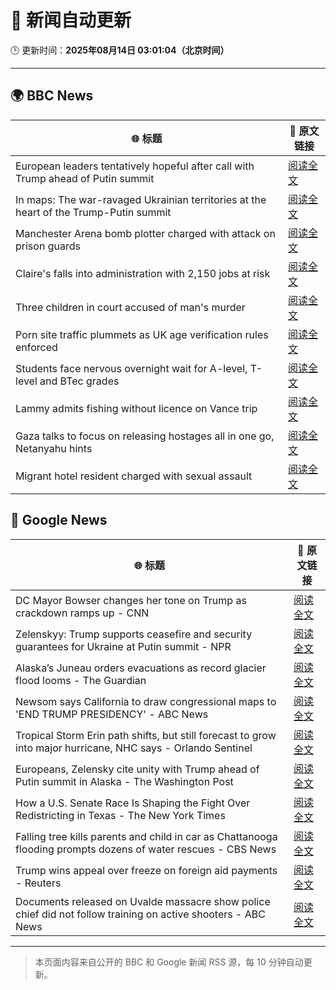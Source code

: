 # 🧠 新闻自动更新

🕒 更新时间：**2025年08月14日 03:01:04（北京时间）**

---

## 🌍 BBC News

| 🌐 标题 | 🔗 原文链接 |
|--------|-------------|
| European leaders tentatively hopeful after call with Trump ahead of Putin summit | [阅读全文](https://www.bbc.com/news/articles/cpv0l9e187yo?at_medium=RSS&at_campaign=rss) |
| In maps: The war-ravaged Ukrainian territories at the heart of the Trump-Putin summit | [阅读全文](https://www.bbc.com/news/articles/cgkrn433lk2o?at_medium=RSS&at_campaign=rss) |
| Manchester Arena bomb plotter charged with attack on prison guards | [阅读全文](https://www.bbc.com/news/articles/ckge2qdr88eo?at_medium=RSS&at_campaign=rss) |
| Claire's falls into administration with 2,150 jobs at risk | [阅读全文](https://www.bbc.com/news/articles/cp8zwdy98k8o?at_medium=RSS&at_campaign=rss) |
| Three children in court accused of man's murder | [阅读全文](https://www.bbc.com/news/articles/cgr99lkjlk4o?at_medium=RSS&at_campaign=rss) |
| Porn site traffic plummets as UK age verification rules enforced | [阅读全文](https://www.bbc.com/news/articles/c17n9k54qz2o?at_medium=RSS&at_campaign=rss) |
| Students face nervous overnight wait for A-level, T-level and BTec grades | [阅读全文](https://www.bbc.com/news/articles/c15lv2xxyy5o?at_medium=RSS&at_campaign=rss) |
| Lammy admits fishing without licence on Vance trip | [阅读全文](https://www.bbc.com/news/articles/cg7jdkmvvv1o?at_medium=RSS&at_campaign=rss) |
| Gaza talks to focus on releasing hostages all in one go, Netanyahu hints | [阅读全文](https://www.bbc.com/news/articles/c9vd734vv0yo?at_medium=RSS&at_campaign=rss) |
| Migrant hotel resident charged with sexual assault | [阅读全文](https://www.bbc.com/news/articles/c0l6kdn041wo?at_medium=RSS&at_campaign=rss) |

## 📰 Google News

| 🌐 标题 | 🔗 原文链接 |
|--------|-------------|
| DC Mayor Bowser changes her tone on Trump as crackdown ramps up - CNN | [阅读全文](https://news.google.com/rss/articles/CBMiggFBVV95cUxOUU8yS2tRc2E5WDI5SFdWemg0ZVdZMGlzMW9hbFVEVDhSb2xSS1RyeC1qVmlDQ1pUOFA5TEdUY0hxcDZMNjNpZE40TzAzbWU4QjdTSVNxYWdpRU83emhHRWRZWDBYRWZJQmI4SXNyYmZVSE1ZX2pBN0pQTEtOS19pWFpR0gGHAUFVX3lxTE9CbUpEaUMwWU5TZm9uTVdpRkhsbnJaNHItZnFldVViOUpMRWxrUFBrV2FnTnFzcVhMUVJXUVlURzQ3VC1ZMHpSeF84SENtbk5abXljemdlbkdHZWthaUVOVjhWejVzdTJVVURPc0NCMW55Tm1jTFFfdFZhaHRPNGhIdDJHYW5HQQ?oc=5) |
| Zelenskyy: Trump supports ceasefire and security guarantees for Ukraine at Putin summit - NPR | [阅读全文](https://news.google.com/rss/articles/CBMilgFBVV95cUxNSEFXMDVxbzl0Mi05ZVpqWDhpM3hxdFozZW0zRkV5a0FVbWhzVzJBNThWWW11RFR1bzdYWU1QZFpZbFV6a3RidUlCLUJibUdLYnRTZndFYzVqNVZ4WmhJWXRFZF80ZXJINFY0SmRHa1pEV20zQTREWlpUSmZUUTktRVA3WklIYUx5RURESXR5QkpydUNTQVE?oc=5) |
| Alaska’s Juneau orders evacuations as record glacier flood looms - The Guardian | [阅读全文](https://news.google.com/rss/articles/CBMilgFBVV95cUxNdXN1YVBVWll4TC0xTC14cmlvcFRWMEd2SHU5UWpGN2ZZNVlWRTRUVl83VGhvdGFBYU5JczEwRklnMnFCMXNuN1lyQXBqMWdsQ0hJOXpqci1DWDB1eXNvQlM0MlVWbE5jVW4zMF9NTWh6US1YSnpZblBhZUh4YzN2aElDT1VQT2xLNjZSdG1IbWl1Q0JGMlE?oc=5) |
| Newsom says California to draw congressional maps to 'END TRUMP PRESIDENCY' - ABC News | [阅读全文](https://news.google.com/rss/articles/CBMinwFBVV95cUxNQW9ETGhFVDdUdUFBVjRodUl2TGYtN25XWDVyR3JhdUxKSnVSTXVkUnNXbU1ySnc0ckFfX0VnWXVNS213Y3U4NWNJVDRVNzd4MHZzN2xZaXVaNmkzWmJxc0hycXJiMHFEMUx5bGpYYzhVdXVMenl3cWZIOUs2ZDRBbkxtY2VDWVIwTDZsYmJpdTZlLUctZ1RwZ21ocjdnZ2fSAaQBQVVfeXFMT0dMaDdHdVlyemUxUFR2YXktX1RPT3ZWeEZqODJOMnhFNmtrUkxRdEJzQlN4S29xeHdUVlcya2E4amVKZmJ2SkFyYnh3T050aVpKbVBFeDBoRHpNR2dYV2VtdTZlRHNOdzU0QXZqeDVtRVJBTV9KVnl1Ry1ha1ZuODJhZkp3ek9Fd3R5cVo4cTMtQV9fSXRvM1dxTzZaMnJmVzQweWU?oc=5) |
| Tropical Storm Erin path shifts, but still forecast to grow into major hurricane, NHC says - Orlando Sentinel | [阅读全文](https://news.google.com/rss/articles/CBMinwFBVV95cUxQLVJkS0tnV3AyVkNzczNJd01fVzNaRlEwY2Z5QjNNUXRGaDB0bUxaY1JuOFZPcGNaWU9FTDdlWERFaFVwb21idVkxbGY5Q3Q4eVpZY3RLcjBKQ000WlNPcXRJTk14UGlVRTBqR0FxdTlvdVlmeElXUk55bFJQT2dPTlBKdlB2RlJ3UTFraDdDUS1meVBVTlprelBod0wxOUE?oc=5) |
| Europeans, Zelensky cite unity with Trump ahead of Putin summit in Alaska - The Washington Post | [阅读全文](https://news.google.com/rss/articles/CBMiiAFBVV95cUxOdlZOcnAtUEtWOEgzYTNWT0J2dnJnMy1ZMjA0VHRzc1RUOWxqQXRQcWJsOWZoY2tTVTdtamp2cGx1Q3hCdzhOT1M0NkVGUHlZY0k3R2pOMHhiNlB5UnY1TW1IRGdDMC01ZVliZ1FGZXJrOEphZ3IwQkd4aW1nbDRueU5MSUhJbkhZ?oc=5) |
| How a U.S. Senate Race Is Shaping the Fight Over Redistricting in Texas - The New York Times | [阅读全文](https://news.google.com/rss/articles/CBMihAFBVV95cUxNWFhrSFQxcXVuc0NscWdhMm5PRHdoUS1LNjlOVFM2dzRZMUt2VHpMQ3U3a0lZUEhvSmJLdW9Jcm1BNXBobEZIbG1jOUkzV3FfTkttajk4REg2bHBCRlFRWFBGVWVxRzlNRkktT0x3QXhTcUtsNHJxcHphVmVQa1ROckY5Q0E?oc=5) |
| Falling tree kills parents and child in car as Chattanooga flooding prompts dozens of water rescues - CBS News | [阅读全文](https://news.google.com/rss/articles/CBMiowFBVV95cUxQSlhPbXlFdkZ5d0JaT29uVWloNURvUGh3NjJYTm1LX3Y2eGZVcW5iR1VCMVVWQkdmWWY2ODYxWm5mSl9VRC1wd0EydWdYVklpRTJNODN1c21RcXI3YmJnaXozTV9xeEFuWnFJZHVqWmJaVElDOVNndE5nakYwaTE2dTZGR3liVVNNYnB0dzFpLVJfMG1lM2tMWkl1ckthMW5MUmJn0gGoAUFVX3lxTE9jNlVrUklBZWFFSkpPUW5xdHo3bnU2WGVUcTZHUklQb2R3TWxuOEY0N245bGd5aVdnc3hjaXZxWlJOUDdxYk1aZy1MQUFUenhsNFJuTUJ2TmNQYWtTSUljNUwwZmZTNTlOVGZkSHRvQzluSHpHa1RhVWV3WTd0WFpXVjVCTmZNelZiWWRabXVMTWNOSWFQTjZMQ3lETHVuVzVjQWFGR2h5Zw?oc=5) |
| Trump wins appeal over freeze on foreign aid payments - Reuters | [阅读全文](https://news.google.com/rss/articles/CBMipgFBVV95cUxPcUFvVmdDMHQySHNSclFwVEJ6SFZTVzBqMS0zWlF4dXFBR2ZGVkRJdzV4WDluYllWdXM4MGI0d2JLbXhxYjVSNVdTcDhxVXhtY0UwNGpMcFl2R1VPTF9TNDJST2tZLTFaN0Q5ME5WLWcwTGtEYnQ0eUJ1UEZtcm96a2dPb0lmX2RaWHg2Yk56OXkteXotdjQ1Y0dNb2gzZmNBc1F3ZXJn?oc=5) |
| Documents released on Uvalde massacre show police chief did not follow training on active shooters - ABC News | [阅读全文](https://news.google.com/rss/articles/CBMipwFBVV95cUxQci1aRzRVN2JiQUFVNjBHM3JiWDE5NzI3QU4xT1JaaUhKN0s0V183VERmNTJxMGNCeXpfX3dwVnkzOGlURF9JQjRDMExqOFVzMEIyZTR4X1JDVlRoTUdOeExFZTZJQ3U1b185WGZyel9veDlKMXpmNGhVVGhSZDNPcjZuZW16cUlFLUtPb290RWZxOUVzX0kxSm1ndXdFV01ZZzJYRFlGb9IBrAFBVV95cUxNZzdWblpSMm1qVXlOOFdMTDRUV3pCeVM1aXZpTllNSlI2MlpLN3VIQURHcXdIOG1OdkY0UE5SemR6TnZLMFJSUURtUXVya3BVdUpwSDlNOW9SamdvUFdNRFBWbnkyaGR3VVB2VTA1UzNRZGZoNEwzdkRub3UxOUR0NDItR0NFU1BHZ0VrVjBVbEQyS2daUC1TVWhqS0NuUGtteWY1NmJJRnFONmp6?oc=5) |

---
> 本页面内容来自公开的 BBC 和 Google 新闻 RSS 源，每 10 分钟自动更新。